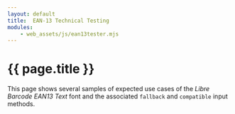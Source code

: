 ```yaml
---
layout: default
title:  EAN-13 Technical Testing
modules:
    - web_assets/js/ean13tester.mjs
---
```


# {{ page.title }}

This page shows several samples of expected use cases of the
*Libre Barcode EAN13 Text* font and the associated `fallback` and `compatible`
input methods.

<div class="attach-ean13tester"></div>
